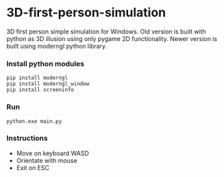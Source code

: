 # 3D-first-person-simulation

3D first person simple simulation for Windows.
Old version is built with python as 3D illusion using only pygame 2D functionality.
Newer version is built using moderngl python library.

### Install python modules

```
pip install moderngl
pip install moderngl_window
pip install screeninfo
```

### Run

```
python.exe main.py
```

### Instructions

- Move on keyboard WASD
- Orientate with mouse
- Exit on ESC
